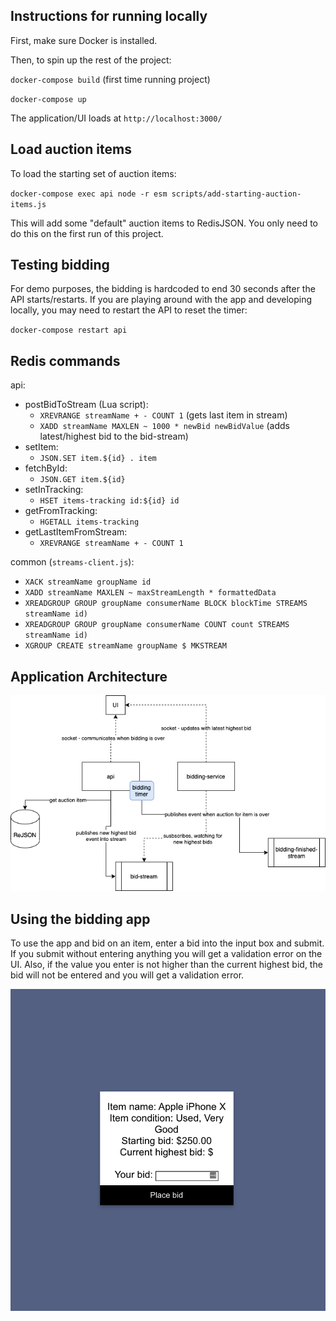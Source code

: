 ## Instructions for running locally
First, make sure Docker is installed.

Then, to spin up the rest of the project:

`docker-compose build` (first time running project)

`docker-compose up`

The application/UI loads at `http://localhost:3000/`

## Load auction items
To load the starting set of auction items:

`docker-compose exec api node -r esm scripts/add-starting-auction-items.js`

This will add some "default" auction items to RedisJSON. You only need to do this on the first run of this project.

## Testing bidding
For demo purposes, the bidding is hardcoded to end 30 seconds after the API starts/restarts. If you are playing around with the app and developing locally, you may need to restart the API to reset the timer:

`docker-compose restart api`

## Redis commands
api:
- postBidToStream (Lua script):
  - `XREVRANGE streamName + - COUNT 1` (gets last item in stream)
  - `XADD streamName MAXLEN ~ 1000 * newBid newBidValue` (adds latest/highest bid to the bid-stream)
- setItem:
  - `JSON.SET item.${id} . item`
- fetchById:
  - `JSON.GET item.${id}`
- setInTracking:
  - `HSET items-tracking id:${id} id`
- getFromTracking:
  - `HGETALL items-tracking`
- getLastItemFromStream:
  - `XREVRANGE streamName + - COUNT 1`

common (`streams-client.js`):
- `XACK streamName groupName id`
- `XADD streamName MAXLEN ~ maxStreamLength * formattedData`
- `XREADGROUP GROUP groupName consumerName BLOCK blockTime STREAMS streamName id)`
- `XREADGROUP GROUP groupName consumerName COUNT count STREAMS streamName id)`
- `XGROUP CREATE streamName groupName $ MKSTREAM`

## Application Architecture
![Application architecture](./auctioneer-architecture.png "Application architecture")

## Using the bidding app
To use the app and bid on an item, enter a bid into the input box and submit. If you submit without entering anything you will get a validation error on the UI. Also, if the value you enter is not higher than the current highest bid, the bid will not be entered and you will get a validation error.

![App screenshot](./auctioneer-app-screenshot.png "App screenshot")